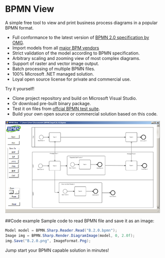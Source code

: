 # BPMN View
A simple free tool to view and print business process diagrams in a popular BPMN format. 

* Full conformance to the latest version of [BPMN 2.0 specification by OMG](http://www.bpmn.org/).
* Import models from all [major BPM vendors](http://bpmn-miwg.github.io/bpmn-miwg-tools/)
* Strict validation of the model according to BPMN specification.
* Arbitrary scaling and zooming view of most complex diagrams.
* Support of raster and vector image output.
* Batch processing of multiple BPMN files.
* 100% Microsoft .NET managed solution.
* Loyal open source license for private and commercial use.
 
Try it yourself!
* Clone project repository and build on Microsoft Visual Studio.
* Or download pre-built binary package.
* Test it on files from [offcial BPMN test suite](https://github.com/bpmn-miwg/bpmn-miwg-test-suite).
* Build your own open source or commercial solution based on this code.

 
![bzinchenko](BPMN_View.png)

##Code example
Sample code to read BPMN file and save it as an image:

```csharp
Model model = BPMN.Sharp.Reader.Read("B.2.0.bpmn");
Image img = BPMN.Sharp.Render.DiagramImage(model, 0, 2.0f);
img.Save("B.2.0.png", ImageFormat.Png);
```

Jump start your BPMN capable solution in minutes!
